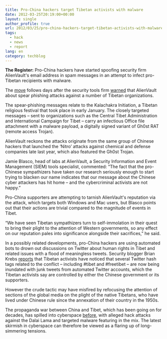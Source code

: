 ```yaml
---
title: Pro-China hackers target Tibetan activists with malware
date: 2012-03-25T20:19:00+00:00
layout: single
author_profile: true
url: 2012/03/25/pro-china-hackers-target-tibetan-activists-with-malware/
tags:
  - hack
  - news
  - report
lang: en
category: techblog
---
```

**The Register:** Pro-China hackers have started spoofing security firm AlienVault's email address in spam messages in an attempt to infect pro-Tibetan recipients with malware. 

The [move](http://labs.alienvault.com/labs/index.php/2012/alienvault-research-used-as-lure-in-targeted-attacks) follows days after the security tools firm [warned](http://labs.alienvault.com/labs/index.php/2012/targeted-attacks-against-tibet-organizations) that AlienVault about spear phishing attacks against a number of Tibetan organizations. 

The spear-phishing messages relate to the Kalachakra Initiation, a Tibetan religious festival that took place in early January. The closely targeted messages – sent to organizations such as the Central Tibet Administration and International Campaign for Tibet – carry an infectious Office file attachment with a malware payload, a digitally signed variant of Gh0st RAT (remote access Trojan). 

AlienVault reckons the attacks originate from the same group of Chinese hackers that launched the ‘Nitro’ attacks against chemical and defense companies late last year, which also featured the Gh0st Trojan. 

Jamie Blasco, head of labs at AlienVault, a Security Information and Event Management (SIEM) tools specialist, commented: &#8220;The fact that the pro-Chinese sympathizers have taken our research seriously enough to start trying to blacken our name indicates that our message about the Chinese cyber attackers has hit home – and the cybercriminal activists are not happy.&#8221; 

Pro-China supporters are attempting to tarnish AlienVault's reputation via the attack, which targets both Windows and Mac users, but Blasco points out that their actions are trivial compared to the magnitude of events in Tibet. 

&#8220;We have seen Tibetan sympathizers turn to self-immolation in their quest to bring their plight to the attention of Western governments, so any effect on our reputation pales into significance alongside their sacrifices,&#8221; he said. 

In a possibly related developments, pro-China hackers are using automated bots to drown out discussions on Twitter about human rights in Tibet and related issues with a flood of meaningless tweets. Security blogger Brian Krebs [reports](http://krebsonsecurity.com/2012/03/twitter-bots-target-tibetan-protests) that Tibetan activists have noticed that several Twitter hash tags related to the conflict – including #tibet and #freetibet – are now being inundated with junk tweets from automated Twitter accounts, which the Tibetan activists say are controlled by either the Chinese government or its supporters. 

However the crude tactic may have misfired by refocusing the attention of sections of the global media on the plight of the native Tibetans, who have lived under Chinese rule since the annexation of their country in the 1950s. 

The propaganda war between China and Tibet, which has been going on for decades, has spilled into cyberspace [before](http://www.theregister.co.uk/2012/03/13/china_weibo_censorship/), with alleged hack attacks against the Dalai Lama and targeted malware featuring in the mix. The latest skirmish in cyberspace can therefore be viewed as a flaring up of long-simmering tensions.